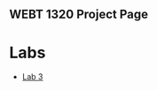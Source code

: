 ## WEBT 1320 Project Page

<h1>Labs</h1>

<ul>
    <li> <a href="index.html" target="_blank">Lab 3</a></li>

</ul>